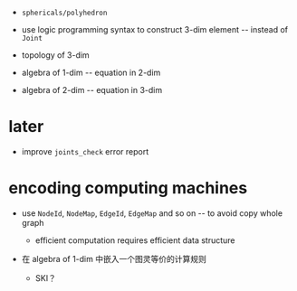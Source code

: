 - `sphericals/polyhedron`

- use logic programming syntax to construct 3-dim element -- instead of `Joint`

- topology of 3-dim

- algebra of 1-dim -- equation in 2-dim
- algebra of 2-dim -- equation in 3-dim

# later

- improve `joints_check` error report

# encoding computing machines

- use `NodeId`, `NodeMap`, `EdgeId`, `EdgeMap` and so on -- to avoid copy whole graph

  - efficient computation requires efficient data structure

- 在 algebra of 1-dim 中嵌入一个图灵等价的计算规则

  - SKI？
